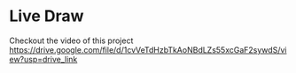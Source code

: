 # Live Draw

Checkout the video of this project
https://drive.google.com/file/d/1cvVeTdHzbTkAoNBdLZs55xcGaF2sywdS/view?usp=drive_link

